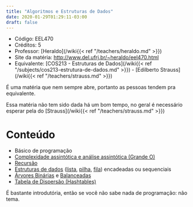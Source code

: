```yaml
---
title: "Algoritmos e Estruturas de Dados"
date: 2020-01-29T01:29:11-03:00
draft: false
---
```


- Código: EEL470
- Créditos: 5
- Professor: [Heraldo](/wiki{{< ref "/teachers/heraldo.md" >}})
- Site da matéria: http://www.del.ufrj.br/~heraldo/eel470.html
- Equivalente: [COS213 - Estruturas de Dados](/wiki{{< ref "/subjects/cos213-estrutura-de-dados.md" >}}) - [Edilberto Strauss](/wiki{{< ref "/teachers/strauss.md" >}})

É uma matéria que nem sempre abre, portanto as pessoas tendem pra equivalente. 

Essa matéria não tem sido dada há um bom tempo, no geral é necessário esperar pela do [Strauss](/wiki{{< ref "/teachers/strauss.md" >}})

# Conteúdo

- Básico de programação
- [Complexidade assintótica e análise assintótica (Grande O)](https://pt.wikipedia.org/wiki/Grande-O)
- [Recursão](https://pt.wikipedia.org/wiki/Recursividade#Recurs%C3%A3o_em_ci%C3%AAncia_da_computa%C3%A7%C3%A3o)
- [Estruturas de dados](https://pt.wikipedia.org/wiki/Estrutura_de_dados) ([lista](https://pt.wikipedia.org/wiki/Lista), [pilha](https://pt.wikipedia.org/wiki/Pilha_(inform%C3%A1tica)), [fila](https://pt.wikipedia.org/wiki/FIFO)) encadeadas ou sequenciais
- [Árvores Binárias](https://pt.wikipedia.org/wiki/%C3%81rvore_bin%C3%A1ria) e [Balanceadas](https://pt.wikipedia.org/wiki/%C3%81rvore_bin%C3%A1ria_de_busca_balanceada)
- [Tabela de Dispersão (Hashtables)](https://pt.wikipedia.org/wiki/Tabela_de_dispers%C3%A3o)

É bastante introdutória, então se você não sabe nada de programação: não tema.
